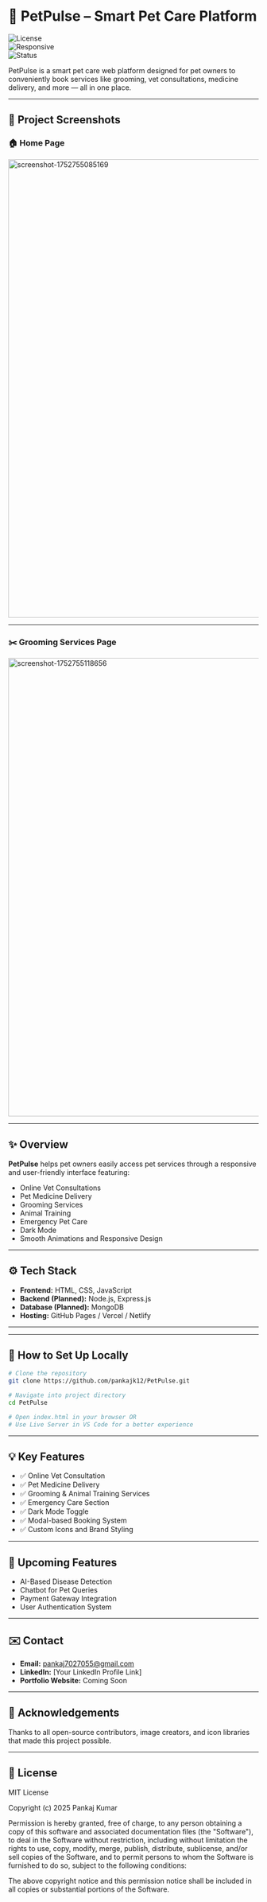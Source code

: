 
# 🐾 PetPulse – Smart Pet Care Platform

![License](https://img.shields.io/badge/license-MIT-green)  
![Responsive](https://img.shields.io/badge/Responsive-Design-brightgreen)  
![Status](https://img.shields.io/badge/Project-Active-blue)

PetPulse is a smart pet care web platform designed for pet owners to conveniently book services like grooming, vet consultations, medicine delivery, and more — all in one place.

---

## 📸 Project Screenshots

### 🏠 Home Page

<img width="1910" height="922" alt="screenshot-1752755085169" src="https://github.com/user-attachments/assets/adec841b-4b7f-4b69-84a1-373b76d080b1" />

---

### ✂️ Grooming Services Page

<img width="1910" height="922" alt="screenshot-1752755118656" src="https://github.com/user-attachments/assets/1f7fa57e-5345-4e6c-aad7-707a02275cdf" />


---

## ✨ Overview

**PetPulse** helps pet owners easily access pet services through a responsive and user-friendly interface featuring:

- Online Vet Consultations  
- Pet Medicine Delivery  
- Grooming Services  
- Animal Training  
- Emergency Pet Care  
- Dark Mode  
- Smooth Animations and Responsive Design  

---

## ⚙️ Tech Stack

- **Frontend:** HTML, CSS, JavaScript  
- **Backend (Planned):** Node.js, Express.js  
- **Database (Planned):** MongoDB  
- **Hosting:** GitHub Pages / Vercel / Netlify  

---

---

## 📂 How to Set Up Locally

```bash
# Clone the repository
git clone https://github.com/pankajk12/PetPulse.git

# Navigate into project directory
cd PetPulse

# Open index.html in your browser OR
# Use Live Server in VS Code for a better experience
````

---

## 💡 Key Features

* ✅ Online Vet Consultation
* ✅ Pet Medicine Delivery
* ✅ Grooming & Animal Training Services
* ✅ Emergency Care Section
* ✅ Dark Mode Toggle
* ✅ Modal-based Booking System
* ✅ Custom Icons and Brand Styling

---

## 📅 Upcoming Features

* AI-Based Disease Detection
* Chatbot for Pet Queries
* Payment Gateway Integration
* User Authentication System

---

## ✉️ Contact

* **Email:** [pankaj7027055@gmail.com](mailto:pankaj7027055@gmail.com)
* **LinkedIn:** \[Your LinkedIn Profile Link]
* **Portfolio Website:** Coming Soon

---

## 🙏 Acknowledgements

Thanks to all open-source contributors, image creators, and icon libraries that made this project possible.

---

## 📜 License

MIT License

Copyright (c) 2025 Pankaj Kumar

Permission is hereby granted, free of charge, to any person obtaining a copy
of this software and associated documentation files (the "Software"), to deal
in the Software without restriction, including without limitation the rights
to use, copy, modify, merge, publish, distribute, sublicense, and/or sell
copies of the Software, and to permit persons to whom the Software is
furnished to do so, subject to the following conditions:

The above copyright notice and this permission notice shall be included in
all copies or substantial portions of the Software.


